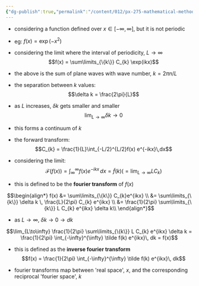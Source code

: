 ```yaml
---
{"dg-publish":true,"permalink":"/content/012/px-275-mathematical-methods/term-2/h-fourier-series-and-transforms/px-275-h3-fourier-transforms/","noteIcon":"1","created":"2025-01-29T13:57:02.491+00:00","updated":"2025-02-04T18:06:29.680+00:00"}
---
```


- considering a function defined over $x \in [-\infty, \infty]$, but it is not periodic
- eg: $f(x) = \exp(-x^{2})$

- considering the limit where the interval of periodicity, $L \to \infty$
$$f(x) = \sum\limits_{\{k\}} C_{k} \exp(ikx)$$
- the above is the sum of plane waves with wave number, $k = 2\pi n/L$
- the separation between $k$ values:
$$\delta k = \frac{2\pi}{L}$$
- as $L$ increases, $\delta k$ gets smaller and smaller
$$\lim_{L\to \infty} \delta k \to 0$$
- this forms a continuum of $k$
- the forward transform:
$$C_{k} = \frac{1}{L}\int_{-L/2}^{L/2}f(x) e^{-ikx}\,dx$$
- considering the limit:
$$\mathscr{F}(f(x)) = \int_{\infty}^{\infty} f(x) e^{-ikx}\,dx = \tilde f(k)  \bigg(= \lim_{L\to\infty} L C_{k}\bigg) $$
- this is defined to be the **fourier transform** of $f(x)$

$$\begin{align*}
f(x) &= \sum\limits_{\{k\}} C_{k}e^{ikx} \\ 
&= \sum\limits_{\{k\}}  \delta k \, \frac{L}{2\pi} C_{k} e^{ikx} \\ 
&= \frac{1}{2\pi} \sum\limits_{\{k\}}  L C_{k} e^{ikx}  \delta k\\ 
\end{align*}$$
- as $L \to \infty$, $\delta k \to 0 \to dk$

$$\lim_{L\to\infty} \frac{1}{2\pi} \sum\limits_{\{k\}}  L C_{k} e^{ikx}  \delta k = \frac{1}{2\pi} \int_{-\infty}^{\infty} \tilde f(k) e^{ikx}\, dk = f(x)$$
- this is defined as the **inverse fourier transform**
$$f(x) = \frac{1}{2\pi} \int_{-\infty}^{\infty} \tilde f(k) e^{ikx}\, dk$$

- fourier transforms map between 'real space', $x$, and the corresponding reciprocal 'fourier space', $k$

